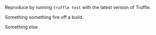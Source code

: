 Reproduce by running `truffle test` with the latest version of Truffle.

Something something fire off a build.

Something else

